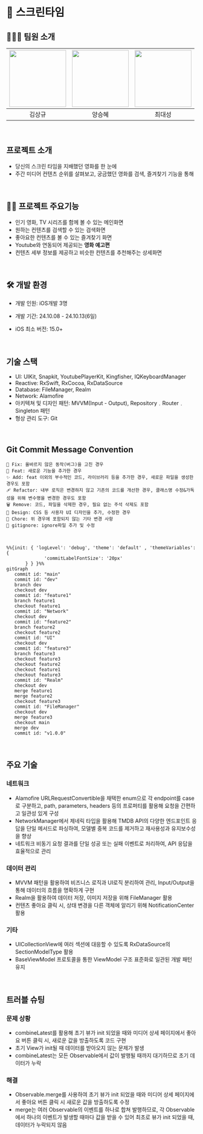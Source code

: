 # 🎥 스크린타임 


## 🧑🏻‍💻 팀원 소개
|<a href="https://github.com/skkim125"><img src="https://avatars.githubusercontent.com/u/134041539?v=4" width="150px"/></a>|<a href="https://github.com/vichye-1"><img src="https://avatars.githubusercontent.com/u/66904886?v=4" width="150px"/></a>|<a href="https://github.com/dsungc1111"><img src="https://avatars.githubusercontent.com/u/114575573?v=4" width="150px"/></a>
| :---: | :---: | :---: |
| 김상규 | 양승혜 | 최대성 |

<br>

## 프로젝트 소개

- 당신의 스크린 타임을 지배했던 영화를 한 눈에
- 주간 미디어 컨텐츠 순위를 살펴보고, 궁금했던 영화를 검색, 즐겨찾기 기능을 통해 

<br>

## 🙋‍♀️ 프로젝트  주요기능  
- 인기 영화, TV 시리즈를 함께 볼 수 있는 메인화면
- 원하는 컨텐츠를 검색할 수 있는 검색화면
- 좋아요한 컨텐츠를 볼 수 있는 즐겨찾기 화면
- Youtube와 연동되어 제공되는 **영화 예고편**
- 컨텐츠 세부 정보를 제공하고 비슷한 컨텐츠를 추천해주는  상세화면

<br>

## 🛠 개발 환경  

- 개발 인원: iOS개발 3명
- 개발 기간: 24.10.08 - 24.10.13(6일)
- iOS 최소 버전: 15.0+

   <br>

##  기술 스택
- UI: UIKit, Snapkit, YoutubePlayerKit, Kingfisher, IQKeyboardManager
- Reactive: RxSwift, RxCocoa, RxDataSource
- Database: FileManager, Realm
- Network: Alamofire
- 아키텍쳐 및 디자인 패턴: MVVM(Input - Output), Repository﹒Router﹒Singleton 패턴
- 형상 관리 도구: Git

<br>

## Git Commit Message Convention
```
🐞 Fix: 올바르지 않은 동작(버그)을 고친 경우 
🍿 Feat: 새로운 기능을 추가한 경우 
✨ Add: feat 이외의 부수적인 코드, 라이브러리 등을 추가한 경우, 새로운 파일을 생성한 경우도 포함
🩹 Refactor: 내부 로직은 변경하지 않고 기존의 코드를 개선한 경우, 클래스명 수정&가독성을 위해 변수명을 변경한 경우도 포함
🗑️ Remove: 코드, 파일을 삭제한 경우, 필요 없는 주석 삭제도 포함 
💄 Design: CSS 등 사용자 UI 디자인을 추가, 수정한 경우 
🎸 Chore: 위 경우에 포함되지 않는 기타 변경 사항 
🙈 gitignore: ignore파일 추가 및 수정
```
<br>

```mermaid
%%{init: { 'logLevel': 'debug', 'theme': 'default' , 'themeVariables': {
              'commitLabelFontSize': '20px'
       } } }%%
gitGraph
   commit id: "main"
   commit id: "dev"
   branch dev
   checkout dev
   commit id: "feature1"
   branch feature1
   checkout feature1
   commit id: "Network"
   checkout dev
   commit id: "feature2"
   branch feature2
   checkout feature2
   commit id: "UI"
   checkout dev
   commit id: "feature3"
   branch feature3
   checkout feature3
   checkout feature2
   checkout feature1
   checkout feature3
   commit id: "Realm"
   checkout dev
   merge feature1
   merge feature2
   checkout feature3
   commit id: "FileManager"
   checkout dev
   merge feature3
   checkout main
   merge dev
   commit id: "v1.0.0"
```
<br>

## 주요 기술

### 네트워크
- Alamofire URLRequestConvertible을 채택한 enum으로 각 endpoint를 case로 구분하고, path, parameters, headers 등의 프로퍼티를 활용해 요청을 간편하고 일관성 있게 구성
- NetworkManager에서 제네릭 타입을 활용해 TMDB API의 다양한 엔드포인트 응답을 단일 메서드로 파싱하여, 모델별 중복 코드를 제거하고 재사용성과 유지보수성을 향상
- 네트워크 비동기 요청 결과를 단일 성공 또는 실패 이벤트로 처리하여, API 응답을 효율적으로 관리

### 데이터 관리

- MVVM 패턴을 활용하여 비즈니스 로직과 UI로직 분리하여 관리, Input/Output을 통해 데이터의 흐름을 명확하게 구현
- Realm을 활용하여 데이터 저장, 이미지 저장을 위해 FileManager 활용
- 컨텐츠 좋아요 클릭 시, 상태 변경을 다른 객체에 알리기 위해 NotificationCenter 활용

### 기타
- UICollectionView에 여러 섹션에 대응할 수 있도록 RxDataSource의 SectionModelType 활용
- BaseViewModel 프로토콜을 통한 ViewModel 구조 표준화로 일관된 개발 패턴 유지

<br>


## 트러블 슈팅 

### 문제 상황

- combineLatest를 활용해 초기 뷰가 init 되었을 때와 미디어 상세 페이지에서 좋아요 버튼 클릭 시, 새로운 값을 방출하도록 코드 구현
- 초기 View가 init될 때 데이터를 받아오지 않는 문제가 발생
- combineLatest는 모든 Observable에서 값이 발행될 때까지 대기하므로 초기 데이터가 누락

### 해결

- Observable.merge를 사용하여 초기 뷰가 init 되었을 때와 미디어 상세 페이지에서 좋아요 버튼 클릭 시 새로운 값을 방출하도록 수정
- merge는 여러 Observable의 이벤트를 하나로 합쳐 발행하므로, 각 Observable에서 하나의 이벤트가 발생할 때마다 값을 받을 수 있어 최초로 뷰가 init 되었을 때, 데이터가 누락되지 않음

<br>


